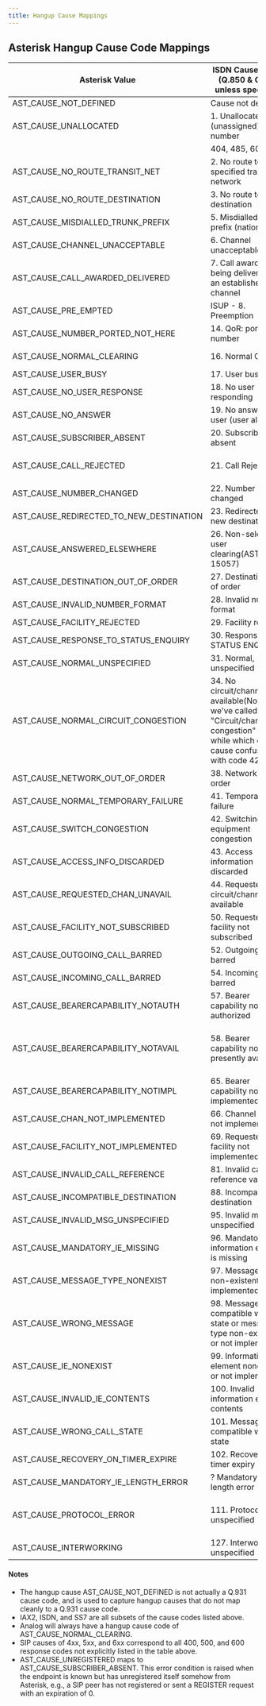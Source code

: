 ```yaml
---
title: Hangup Cause Mappings
---
```


Asterisk Hangup Cause Code Mappings
-----------------------------------



| Asterisk Value | ISDN Cause codes (Q.850 & Q.931 unless specified) | MFC/R2 | SIP/PJSIP | Motif |
| --- | --- | --- | --- | --- |
| AST\_CAUSE\_NOT\_DEFINED | Cause not defined | OR2\_CAUSE\_UNSPECIFIED |   |   |
| AST\_CAUSE\_UNALLOCATED | 1. Unallocated (unassigned) number
 |   | 404, 485, 604 |   |
| AST\_CAUSE\_NO\_ROUTE\_TRANSIT\_NET | 2. No route to specified transmit network |   |   |   |
| AST\_CAUSE\_NO\_ROUTE\_DESTINATION | 3. No route to destination |   | 420 |   |
| AST\_CAUSE\_MISDIALLED\_TRUNK\_PREFIX | 5. Misdialled trunk prefix (national use) |   |   |   |
| AST\_CAUSE\_CHANNEL\_UNACCEPTABLE | 6. Channel unacceptable |   |   |   |
| AST\_CAUSE\_CALL\_AWARDED\_DELIVERED | 7. Call awarded and being delivered in an established channel |   |   |   |
| AST\_CAUSE\_PRE\_EMPTED | ISUP - 8. Preemption |   |   |   |
| AST\_CAUSE\_NUMBER\_PORTED\_NOT\_HERE | 14. QoR: ported number |   |   |   |
| AST\_CAUSE\_NORMAL\_CLEARING | 16. Normal Clearing | OR2\_CAUSE\_NORMAL\_CLEARING |   | gone, success |
| AST\_CAUSE\_USER\_BUSY | 17. User busy | OR2\_CAUSE\_BUSY\_NUMBER | 486, 600 | busy |
| AST\_CAUSE\_NO\_USER\_RESPONSE | 18. No user responding |   | 408 | expired |
| AST\_CAUSE\_NO\_ANSWER | 19. No answer from user (user alerted) | OR2\_CAUSE\_NO\_ANSWER | 480, 483 |   |
| AST\_CAUSE\_SUBSCRIBER\_ABSENT | 20. Subscriber absent | OR2\_CAUSE\_UNALLOCATED\_NUMBER |   |   |
| AST\_CAUSE\_CALL\_REJECTED | 21. Call Rejected |   | 401, 403, 407, 603 | cancel, decline |
| AST\_CAUSE\_NUMBER\_CHANGED | 22. Number changed |   | 410 |   |
| AST\_CAUSE\_REDIRECTED\_TO\_NEW\_DESTINATION | 23. Redirected to new destination |   |   |   |
| AST\_CAUSE\_ANSWERED\_ELSEWHERE | 26. Non-selected user clearing(ASTERISK-15057) |   |   |   |
| AST\_CAUSE\_DESTINATION\_OUT\_OF\_ORDER | 27. Destination out of order | OR2\_CAUSE\_OUT\_OF\_ORDER | 502 |   |
| AST\_CAUSE\_INVALID\_NUMBER\_FORMAT | 28. Invalid number format |   | 484 |   |
| AST\_CAUSE\_FACILITY\_REJECTED | 29. Facility rejected |   | 501 |   |
| AST\_CAUSE\_RESPONSE\_TO\_STATUS\_ENQUIRY | 30. Response to STATUS ENQUIRY |   |   |   |
| AST\_CAUSE\_NORMAL\_UNSPECIFIED | 31. Normal, unspecified |   |   |   |
| AST\_CAUSE\_NORMAL\_CIRCUIT\_CONGESTION | 34. No circuit/channel available(Note that we've called this "Circuit/channel congestion" for a while which can cause confusion with code 42) | OR2\_CAUSE\_NETWORK\_CONGESTION |   | general-error |
| AST\_CAUSE\_NETWORK\_OUT\_OF\_ORDER | 38. Network out of order |   | 500 |   |
| AST\_CAUSE\_NORMAL\_TEMPORARY\_FAILURE | 41. Temporary failure |   | 409 |   |
| AST\_CAUSE\_SWITCH\_CONGESTION | 42. Switching equipment congestion |   | 5xx | failed-application |
| AST\_CAUSE\_ACCESS\_INFO\_DISCARDED | 43. Access information discarded |   |   |   |
| AST\_CAUSE\_REQUESTED\_CHAN\_UNAVAIL | 44. Requested circuit/channel not available |   |   |   |
| AST\_CAUSE\_FACILITY\_NOT\_SUBSCRIBED | 50. Requested facility not subscribed |   |   |   |
| AST\_CAUSE\_OUTGOING\_CALL\_BARRED | 52. Outgoing call barred |   |   |   |
| AST\_CAUSE\_INCOMING\_CALL\_BARRED | 54. Incoming call barred |   |   |   |
| AST\_CAUSE\_BEARERCAPABILITY\_NOTAUTH | 57. Bearer capability not authorized |   |   |   |
| AST\_CAUSE\_BEARERCAPABILITY\_NOTAVAIL | 58. Bearer capability not presently available |   | 488, 606 | incompatible-parameters, media-error, unsupported-applications |
| AST\_CAUSE\_BEARERCAPABILITY\_NOTIMPL | 65. Bearer capability not implemented |   |   |   |
| AST\_CAUSE\_CHAN\_NOT\_IMPLEMENTED | 66. Channel type not implemented |   |   |   |
| AST\_CAUSE\_FACILITY\_NOT\_IMPLEMENTED | 69. Requested facility not implemented |   |   | unsupported-transports |
| AST\_CAUSE\_INVALID\_CALL\_REFERENCE | 81. Invalid call reference value |   |   |   |
| AST\_CAUSE\_INCOMPATIBLE\_DESTINATION | 88. Incompatible destination |   |   |   |
| AST\_CAUSE\_INVALID\_MSG\_UNSPECIFIED | 95. Invalid message unspecified |   |   |   |
| AST\_CAUSE\_MANDATORY\_IE\_MISSING | 96. Mandatory information element is missing |   |   |   |
| AST\_CAUSE\_MESSAGE\_TYPE\_NONEXIST | 97. Message type non-existent or not implemented |   |   |   |
| AST\_CAUSE\_WRONG\_MESSAGE | 98. Message not compatible with call state or message type non-existent or not implemented |   |   |   |
| AST\_CAUSE\_IE\_NONEXIST | 99. Information element nonexistent or not implemented |   |   |   |
| AST\_CAUSE\_INVALID\_IE\_CONTENTS | 100. Invalid information element contents |   |   |   |
| AST\_CAUSE\_WRONG\_CALL\_STATE | 101. Message not compatible with call state |   |   |   |
| AST\_CAUSE\_RECOVERY\_ON\_TIMER\_EXPIRE | 102. Recover on timer expiry |   | 504 | timeout |
| AST\_CAUSE\_MANDATORY\_IE\_LENGTH\_ERROR | ? Mandatory IE length error |   |   |   |
| AST\_CAUSE\_PROTOCOL\_ERROR | 111. Protocol error, unspecified |   |   | failed-transport, security-error |
| AST\_CAUSE\_INTERWORKING | 127. Interworking, unspecified |   | 4xx, 505, 6xx | connectivity-error |

#### Notes

* The hangup cause AST\_CAUSE\_NOT\_DEFINED is not actually a Q.931 cause code, and is used to capture hangup causes that do not map cleanly to a Q.931 cause code.
* IAX2, ISDN, and SS7 are all subsets of the cause codes listed above.
* Analog will always have a hangup cause code of AST\_CAUSE\_NORMAL\_CLEARING.
* SIP causes of 4xx, 5xx, and 6xx correspond to all 400, 500, and 600 response codes not explicitly listed in the table above.
* AST\_CAUSE\_UNREGISTERED maps to AST\_CAUSE\_SUBSCRIBER\_ABSENT. This error condition is raised when the endpoint is known but has unregistered itself somehow from Asterisk, e.g., a SIP peer has not registered or sent a REGISTER request with an expiration of 0.
